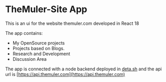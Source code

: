 # TheMuler-Site App

This is an ui for the website themuler.com developed in React 18

The app contains:

- My OpenSource projects
- Projects based on Blogs.
- Research and Development
- Discussion Area

The app is connected with a node backend deployed in [deta.sh](https://deta.sh) and the api url
is [https://api.themuler.com](https://api.themuler.com)
